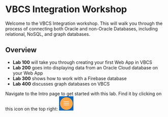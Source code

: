 # VBCS Integration Workshop

Welcome to the VBCS Integration workshop. This will walk you through the process of connecting both Oracle and non-Oracle Databases, including relational, NoSQL, and graph databases.

## Overview
- <b>Lab 100</b> will take you through creating your first Web App in VBCS
- <b>Lab 200</b> goes into displaying data from an Oracle Cloud database on your Web App
- <b>Lab 300</b> shows how to work with a Firebase database
- <b>Lab 400</b> discusses graph databases on VBCS

Navigate to the Intro page to get started with this lab. Find it by clicking on this icon on the top right:
![](images/menuIcon.png)

